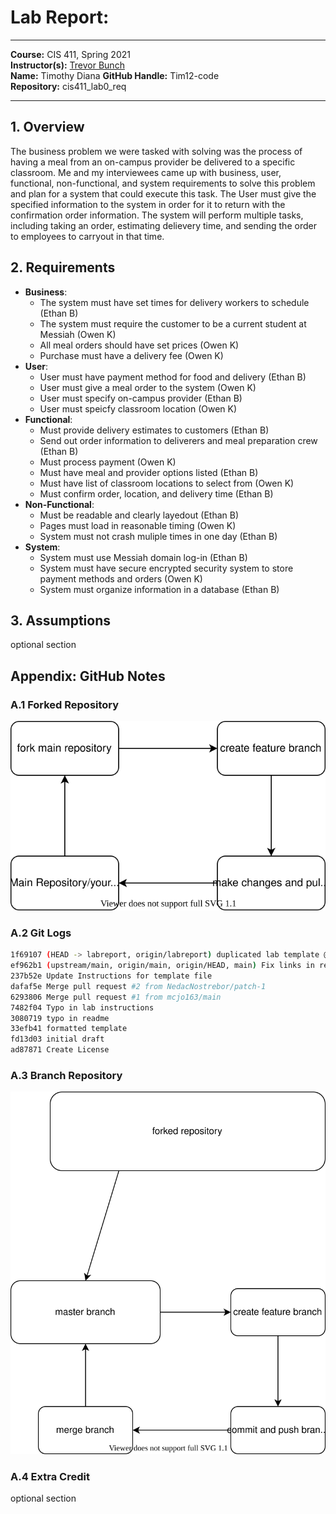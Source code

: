# Lab Report:
___
**Course:** CIS 411, Spring 2021  
**Instructor(s):** [Trevor Bunch](https://github.com/trevordbunch)  
**Name:** Timothy Diana 
**GitHub Handle:** Tim12-code  
**Repository:** cis411_lab0_req  
___

## 1. Overview
The business problem we were tasked with solving was the process of having a meal from an on-campus provider be delivered to a specific classroom. Me and my interviewees came up with business, user, functional, non-functional, and system requirements to solve this problem and plan for a system that could execute this task. The User must give the specified information to the system in order for it to return with the confirmation order information. The system will perform multiple tasks, including taking an order, estimating delievery time, and sending the order to employees to carryout in that time.

## 2. Requirements
- **Business**:
  - The system must have set times for delivery workers to schedule (Ethan B)
  - The system must require the customer to be a current student at Messiah (Owen K)
  - All meal orders should have set prices (Owen K)
  - Purchase must have a delivery fee (Owen K)
- **User**:
  - User must have payment method for food and delivery (Ethan B)
  - User must give a meal order to the system (Owen K)
  - User must specify on-campus provider (Ethan B)
  - User must speicfy classroom location (Owen K)
- **Functional**:
  - Must provide delivery estimates to customers (Ethan B)
  - Send out order information to deliverers and meal preparation crew (Ethan B)
  - Must process payment (Owen K)
  - Must have meal and provider options listed (Ethan B)
  - Must have list of classroom locations to select from (Owen K)
  - Must confirm order, location, and delivery time (Ethan B)
- **Non-Functional**:
  - Must be readable and clearly layedout (Ethan B)
  - Pages must load in reasonable timing (Owen K)
  - System must not crash muliple times in one day (Ethan B)
- **System**:
  - System must use Messiah domain log-in (Ethan B)
  - System must have secure encrypted security system to store payment methods and orders (Owen K)
  - System must organize information in a database (Ethan B)

## 3. Assumptions
optional section

## Appendix: GitHub Notes

### A.1 Forked Repository
![Use Case Diagram](/assets/Forked_repository_diagram.svg)

### A.2 Git Logs
```bash
1f69107 (HEAD -> labreport, origin/labreport) duplicated lab template @trevordbunch
ef962b1 (upstream/main, origin/main, origin/HEAD, main) Fix links in resource area
237b52e Update Instructions for template file
dafaf5e Merge pull request #2 from NedacNostrebor/patch-1
6293806 Merge pull request #1 from mcjo163/main
7482f04 Typo in lab instructions
3080719 typo in readme
33efb41 formatted template
fd13d03 initial draft
ad87871 Create License
```
### A.3 Branch Repository
![Use Case Diagram](/assets/Branch_repository_diagram.svg)


### A.4 Extra Credit
optional section